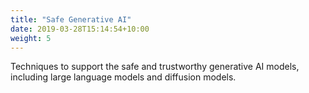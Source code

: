 ```yaml
---
title: "Safe Generative AI"
date: 2019-03-28T15:14:54+10:00
weight: 5
---
```


Techniques to support the safe and trustworthy generative AI models, including large language models and diffusion models. 

